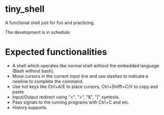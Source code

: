 # tiny_shell
A functional shell just for fun and practicing.

The development is in schedule.

# Expected functionalities

* A shell which operates like normal shell without the embedded language (Bash without bash).
* Move cursors in the current input line and use slashes to indicate a newline to complete the command.
* Use hot keys like Ctrl+A/E to place cursors, Ctrl+Shifft+C/V to copy and paste.
* Input/Output redirect using "<", ">", "&", "|" symbols. 
* Pass signals to the running programs with Ctrl+C and etc.
* History supports.
